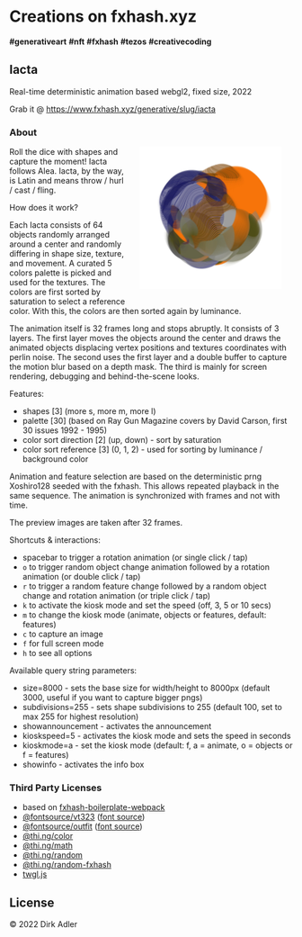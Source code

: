 # Creations on fxhash.xyz

__#generativeart__ __#nft__ __#fxhash__ __#tezos__ __#creativecoding__

## Iacta

Real-time deterministic animation based webgl2, fixed size, 2022

Grab it @ https://www.fxhash.xyz/generative/slug/iacta

### About

<img src="./public/preview.jpg" align="right" width="50%" style="margin: 0 20px 20px 20px" />

Roll the dice with shapes and capture the moment!
Iacta follows Alea. Iacta, by the way, is Latin and means throw / hurl / cast / fling.

How does it work?

Each Iacta consists of 64 objects randomly arranged around a center and randomly differing in shape size, texture, and movement. A curated 5
colors palette is picked and used for the textures. The colors are first sorted by saturation to select a reference color. With this, the
colors are then sorted again by luminance.

The animation itself is 32 frames long and stops abruptly. It consists of 3 layers. The first layer moves the objects around the center
and draws the animated objects displacing vertex positions and textures coordinates with perlin noise. The second uses the first layer and
a double buffer to capture the motion blur based on a depth mask. The third is mainly for screen rendering, debugging and behind-the-scene
looks.

Features:

- shapes [3] (more s, more m, more l)
- palette [30] (based on Ray Gun Magazine covers by David Carson, first 30 issues 1992 - 1995)
- color sort direction [2] (up, down) - sort by saturation
- color sort reference [3] (0, 1, 2) - used for sorting by luminance / background color

Animation and feature selection are based on the deterministic prng Xoshiro128 seeded with the fxhash. This allows repeated playback in the
same sequence. The animation is synchronized with frames and not with time.

The preview images are taken after 32 frames.

Shortcuts & interactions:

- spacebar to trigger a rotation animation (or single click / tap)
- `o` to trigger random object change animation followed by a rotation animation (or double click / tap)
- `r` to trigger a random feature change followed by a random object change and rotation animation (or triple click / tap)
- `k` to activate the kiosk mode and set the speed (off, 3, 5 or 10 secs)
- `m` to change the kiosk mode (animate, objects or features, default: features)
- `c` to capture an image
- `f` for full screen mode
- `h` to see all options

Available query string parameters:

- size=8000 - sets the base size for width/height to 8000px (default 3000, useful if you want to capture bigger pngs)
- subdivisions=255 - sets shape subdivisions to 255 (default 100, set to max 255 for highest resolution)
- showannouncement - activates the announcement
- kioskspeed=5 - activates the kiosk mode and sets the speed in seconds
- kioskmode=a - set the kiosk mode (default: f, a = animate, o = objects or f = features)
- showinfo - activates the info box

### Third Party Licenses

- based on [fxhash-boilerplate-webpack](https://github.com/fxhash/fxhash-webpack-boilerplate)
- [@fontsource/vt323](https://www.npmjs.com/package/@fontsource/vt323) ([font source](https://github.com/phoikoi/VT323))
- [@fontsource/outfit](https://www.npmjs.com/package/@fontsource/outfit) ([font source](https://github.com/Outfitio/Outfit-Fonts/))
- [@thi.ng/color](https://www.npmjs.com/package/@thi.ng/color)
- [@thi.ng/math](https://www.npmjs.com/package/@thi.ng/math)
- [@thi.ng/random](https://www.npmjs.com/package/@thi.ng/random)
- [@thi.ng/random-fxhash](https://www.npmjs.com/package/@thi.ng/random-fxhash)
- [twgl.js](https://www.npmjs.com/package/twgl.js)

## License

© 2022 Dirk Adler